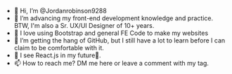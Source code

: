 - 👋 Hi, I’m @Jordanrobinson9288
- 👀 I’m advancing my front-end development knowledge and practice. BTW, I'm also a Sr. UX/UI Designer of 10+ years.
- 🌱 I love using Bootstrap and general FE Code to make my websites
- 💞️ I’m getting the hang of GitHub, but I still have a lot to learn before I can claim to be comfortable with it.
- 🔮 I see React.js in my future🔮.
- 📫 How to reach me? DM me here or leave a comment with my tag.

<!---
Jordanrobinson9288/Jordanrobinson9288 is a ✨ special ✨ repository because its `README.md` (this file) appears on your GitHub profile.
You can click the Preview link to take a look at your changes.
--->
